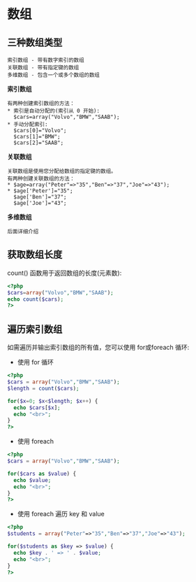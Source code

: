 数组
===

三种数组类型
---

    索引数组 - 带有数字索引的数组
    关联数组 - 带有指定键的数组
    多维数组 - 包含一个或多个数组的数组

**索引数组**

    有两种创建索引数组的方法：
    * 索引是自动分配的(索引从 0 开始):  
      $cars=array("Volvo","BMW","SAAB");
    * 手动分配索引:
      $cars[0]="Volvo";
      $cars[1]="BMW";
      $cars[2]="SAAB";

**关联数组**

    关联数组是使用您分配给数组的指定键的数组。
    有两种创建关联数组的方法：
    * $age=array("Peter"=>"35","Ben"=>"37","Joe"=>"43");
    * $age['Peter']="35";
      $age['Ben']="37";
      $age['Joe']="43";

**多维数组**

    后面详细介绍

获取数组长度
---

count() 函数用于返回数组的长度(元素数):
```php
<?php
$cars=array("Volvo","BMW","SAAB");
echo count($cars);
?>
```

遍历索引数组
---

如需遍历并输出索引数组的所有值，您可以使用 for或foreach 循环:

* 使用 for 循环

```php
<?php
$cars = array("Volvo","BMW","SAAB");
$length = count($cars);

for($x=0; $x<$length; $x++) {
  echo $cars[$x];
  echo "<br>";
}
?>
```

* 使用 foreach

```php
<?php
$cars = array("Volvo","BMW","SAAB");

for($cars as $value) {
  echo $value;
  echo "<br>";
}
?>
```

* 使用 foreach 遍历 key 和 value

```php
<?php
$students = array("Peter"=>"35","Ben"=>"37","Joe"=>"43");

for($students as $key => $value) {
  echo $key . ' => ' . $value;
  echo "<br>";
}
?>
```
